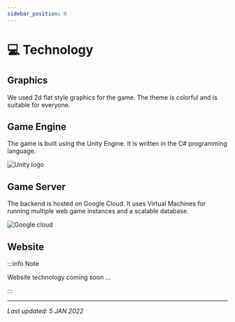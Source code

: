 ```yaml
---
sidebar_position: 6
---
```


# 💻 Technology

## Graphics

We used 2d flat style graphics for the game. The theme is colorful and is suitable for everyone.

## Game Engine

The game is built using the Unity Engine. It is written in the C# programming language. 

![Unity logo](/img/icons/unity.png)

## Game Server

The backend is hosted on Google Cloud. It uses Virtual Machines for running multiple web game instances and a scalable database.

![Google cloud](/img/icons/google_cloud.png)

## Website 

:::info Note

Website technology coming soon ...

:::

---

*Last updated: 5 JAN 2022*